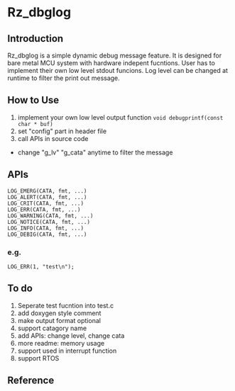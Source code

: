 # Rz_dbglog

## Introduction
Rz_dbglog is a simple dynamic debug message feature. It is designed for bare metal MCU system with hardware indepent fucntions. User has to implement their own low level stdout funcions. Log level can be changed at runtime to filter the print out message.

## How to Use
1. implement your own low level output function
   `void debugprintf(const char * buf)`
2. set "config" part in header file
3. call APIs in source code

* change "g_lv" "g_cata" anytime to filter the message

## APIs
    LOG_EMERG(CATA, fmt, ...)  
    LOG_ALERT(CATA, fmt, ...)  
    LOG_CRIT(CATA, fmt, ...)  
    LOG_ERR(CATA, fmt, ...)  
    LOG_WARNING(CATA, fmt, ...)  
    LOG_NOTICE(CATA, fmt, ...)  
    LOG_INFO(CATA, fmt, ...)  
    LOG_DEBIG(CATA, fmt, ...)  

### e.g.
    LOG_ERR(1, "test\n");

## To do 
1. Seperate test fucntion into test.c
2. add doxygen style comment
3. make output format optional
4. support catagory name
5. add APIs: change level, change cata
6. more readme: memory usage
7. support used in interrupt function
8. support RTOS

## Reference


